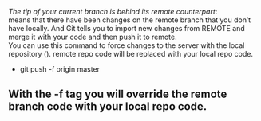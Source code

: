 *The tip of your current branch is behind its remote counterpart*: <br />
means that there have been changes on the remote branch that you don’t have locally. And Git tells you to import new changes from REMOTE and merge it with your code and then push it to remote. <br />
You can use this command to force changes to the server with the local repository (). remote repo code will be replaced with your local repo code. 
- git push -f origin master

With the -f tag you will override the remote branch code with your local repo code.
----
